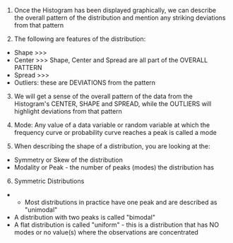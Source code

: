 <!-- Interpreting the Histogram --> 

1. Once the Histogram has been displayed graphically, we can describe the overall pattern of the distribution and mention any striking deviations from that pattern 

2. The following are features of the distribution: 
  - Shape  >>>
  - Center >>> Shape, Center and Spread are all part of the OVERALL PATTERN 
  - Spread >>> 
  - Outliers: these are DEVIATIONS from the pattern 
  
3. We will get a sense of the overall pattern of the data from the Histogram's CENTER, SHAPE and SPREAD, while the OUTLIERS will highlight deviations from that pattern 

4. Mode: Any value of a data variable or random variable at which the frequency curve or probability curve reaches a peak is called a mode
  
5. When describing the shape of a distribution, you are looking at the:
  - Symmetry or Skew of the distribution 
  - Modality or Peak - the number of peaks (modes) the distribution has 
  
6. Symmetric Distributions 
  - - Most distributions in practice have one peak and are described as "unimodal" 
  - A distribution with two peaks is called "bimodal"
  - A flat distribution is called "uniform" - this is a distribution that has NO modes or no value(s) where the observations are concentrated 
  
